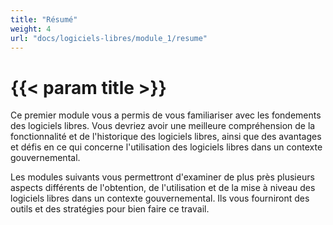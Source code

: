 ```yaml
---
title: "Résumé"
weight: 4
url: "docs/logiciels-libres/module_1/resume"
---
```


# {{< param title >}}

Ce premier module vous a permis de vous familiariser avec les fondements des logiciels libres. Vous devriez avoir une meilleure compréhension de la fonctionnalité et de l'historique des logiciels libres, ainsi que des avantages et défis en ce qui concerne l'utilisation des logiciels libres dans un contexte gouvernemental.

Les modules suivants vous permettront d'examiner de plus près plusieurs aspects différents de l'obtention, de l'utilisation et de la mise à niveau des logiciels libres dans un contexte gouvernemental. Ils vous fourniront des outils et des stratégies pour bien faire ce travail.
